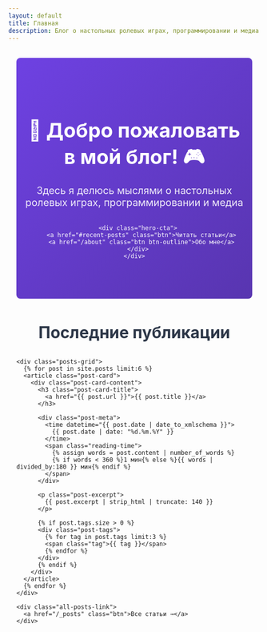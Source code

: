 ```yaml
---
layout: default
title: Главная
description: Блог о настольных ролевых играх, программировании и медиа
---
```


<link rel="shortcut icon" type="image/x-icon" href="/favicon.ico">
<link rel="stylesheet" href="/assets/css/home.css">

<main class="home-container">
  <section class="hero-section">
    <div class="hero-content">
      <h1 class="hero-title">🎲 Добро пожаловать в мой блог! 🎮</h1>
      <p class="hero-subtitle">Здесь я делюсь мыслями о настольных ролевых играх, программировании и медиа</p>
      
      <div class="hero-cta">
        <a href="#recent-posts" class="btn">Читать статьи</a>
        <a href="/about" class="btn btn-outline">Обо мне</a>
      </div>
    </div>
  </section>

  <section id="recent-posts" class="posts-section">
    <h2 class="section-title">Последние публикации</h2>
    
    <div class="posts-grid">
      {% for post in site.posts limit:6 %}
      <article class="post-card">
        <div class="post-card-content">
          <h3 class="post-card-title">
            <a href="{{ post.url }}">{{ post.title }}</a>
          </h3>
          
          <div class="post-meta">
            <time datetime="{{ post.date | date_to_xmlschema }}">
              {{ post.date | date: "%d.%m.%Y" }}
            </time>
            <span class="reading-time">
              {% assign words = post.content | number_of_words %}
              {% if words < 360 %}1 мин{% else %}{{ words | divided_by:180 }} мин{% endif %}
            </span>
          </div>
          
          <p class="post-excerpt">
            {{ post.excerpt | strip_html | truncate: 140 }}
          </p>
          
          {% if post.tags.size > 0 %}
          <div class="post-tags">
            {% for tag in post.tags limit:3 %}
            <span class="tag">{{ tag }}</span>
            {% endfor %}
          </div>
          {% endif %}
        </div>
      </article>
      {% endfor %}
    </div>
    
    <div class="all-posts-link">
      <a href="/_posts" class="btn">Все статьи →</a>
    </div>
  </section>


</main>

<style>
  :root {
    --primary: #6e41e2;
    --primary-dark: #5835b0;
    --text: #2d3748;
    --text-light: #4a5568;
    --bg: #f7fafc;
    --card-bg: #ffffff;
    --border: #e2e8f0;
  }
  
  .home-container {
    max-width: 1200px;
    margin: 0 auto;
    padding: 0 1rem;
  }
  
  .hero-section {
    background: linear-gradient(135deg, var(--primary) 0%, var(--primary-dark) 100%);
    color: white;
    padding: 4rem 1rem;
    border-radius: 0.5rem;
    margin: 2rem 0;
    text-align: center;
  }
  
  .hero-title {
    font-size: 2.5rem;
    margin-bottom: 1rem;
  }
  
  .hero-subtitle {
    font-size: 1.25rem;
    max-width: 700px;
    margin: 0 auto 2rem;
    opacity: 0.9;
  }
  
  .hero-cta {
    display: flex;
    gap: 1rem;
    justify-content: center;
  }
  
  .btn {
    display: inline-block;
    padding: 0.75rem 1.5rem;
    background: white;
    color: var(--primary);
    border-radius: 0.25rem;
    text-decoration: none;
    font-weight: 600;
    transition: all 0.2s;
  }
  
  .btn:hover {
    transform: translateY(-2px);
    box-shadow: 0 4px 6px rgba(0,0,0,0.1);
  }
  
  .btn-outline {
    background: transparent;
    border: 2px solid white;
    color: white;
  }
  
  .section-title {
    text-align: center;
    margin: 3rem 0 2rem;
    font-size: 2rem;
    color: var(--text);
  }
  
  .posts-grid {
    display: grid;
    grid-template-columns: repeat(auto-fill, minmax(300px, 1fr));
    gap: 1.5rem;
    margin-bottom: 3rem;
  }
  
  .post-card {
    background: var(--card-bg);
    border-radius: 0.5rem;
    overflow: hidden;
    box-shadow: 0 1px 3px rgba(0,0,0,0.1);
    transition: transform 0.2s;
  }
  
  .post-card:hover {
    transform: translateY(-5px);
  }
  
  .post-card-content {
    padding: 1.5rem;
  }
  
  .post-card-title {
    margin: 0 0 0.5rem;
    font-size: 1.25rem;
  }
  
  .post-card-title a {
    color: var(--text);
    text-decoration: none;
  }
  
  .post-meta {
    display: flex;
    gap: 1rem;
    font-size: 0.875rem;
    color: var(--text-light);
    margin-bottom: 0.75rem;
  }
  
  .post-excerpt {
    color: var(--text-light);
    margin: 0.5rem 0 1rem;
    font-size: 0.9375rem;
  }
  
  .post-tags {
    display: flex;
    gap: 0.5rem;
    flex-wrap: wrap;
  }
  
  .tag {
    background: var(--bg);
    color: var(--text-light);
    padding: 0.25rem 0.5rem;
    border-radius: 9999px;
    font-size: 0.75rem;
  }
  
  .all-posts-link {
    text-align: center;
    margin: 2rem 0;
  }
  
  .categories-grid {
    display: grid;
    grid-template-columns: repeat(auto-fit, minmax(250px, 1fr));
    gap: 1.5rem;
    margin: 2rem 0 4rem;
  }
  
  .category-card {
    background: var(--card-bg);
    border-radius: 0.5rem;
    padding: 1.5rem;
    text-align: center;
    text-decoration: none;
    color: var(--text);
    border: 1px solid var(--border);
    transition: all 0.2s;
  }
  
  .category-card:hover {
    transform: translateY(-5px);
    box-shadow: 0 10px 15px -3px rgba(0,0,0,0.1);
  }
  
  .category-icon {
    font-size: 2.5rem;
    margin-bottom: 1rem;
  }
  
  .category-card h3 {
    margin: 0.5rem 0;
  }
  
  .category-card p {
    color: var(--text-light);
    font-size: 0.9375rem;
    margin: 0;
  }
  
  @media (max-width: 768px) {
    .hero-title {
      font-size: 2rem;
    }
    
    .hero-subtitle {
      font-size: 1.1rem;
    }
    
    .hero-cta {
      flex-direction: column;
      align-items: center;
    }
    
    .btn {
      width: 100%;
      max-width: 250px;
    }
  }
</style>
